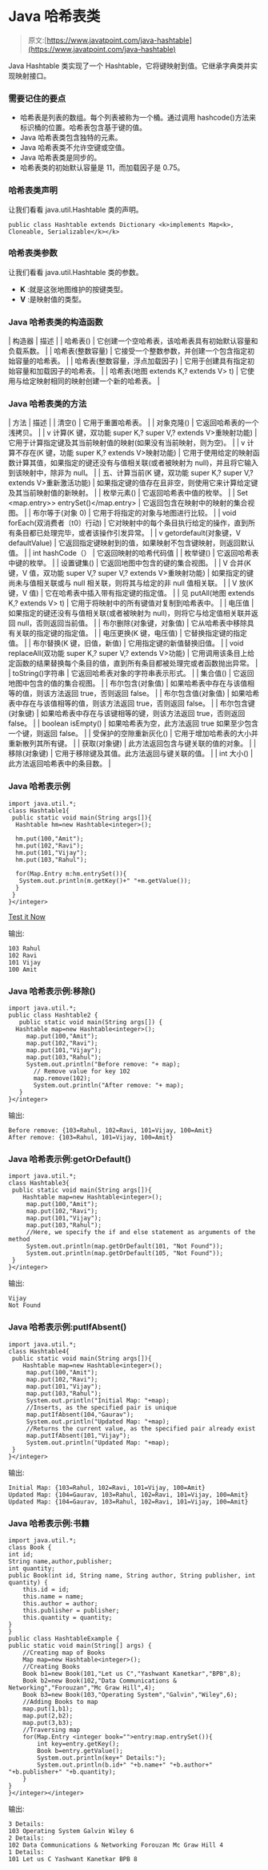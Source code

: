 # Java 哈希表类

> 原文:[https://www.javatpoint.com/java-hashtable](https://www.javatpoint.com/java-hashtable)

Java Hashtable 类实现了一个 Hashtable，它将键映射到值。它继承字典类并实现映射接口。

### 需要记住的要点

*   哈希表是列表的数组。每个列表被称为一个桶。通过调用 hashcode()方法来标识桶的位置。哈希表包含基于键的值。
*   Java 哈希表类包含独特的元素。
*   Java 哈希表类不允许空键或空值。
*   Java 哈希表类是同步的。
*   哈希表类的初始默认容量是 11，而加载因子是 0.75。

### 哈希表类声明

让我们看看 java.util.Hashtable 类的声明。

```
public class Hashtable extends Dictionary <k>implements Map<k>, Cloneable, Serializable</k></k> 
```

### 哈希表类参数

让我们看看 java.util.Hashtable 类的参数。

*   **K** :就是这张地图维护的按键类型。
*   **V** :是映射值的类型。

### Java 哈希表类的构造函数

| 构造器 | 描述 |
| 哈希表() | 它创建一个空哈希表，该哈希表具有初始默认容量和负载系数。 |
| 哈希表(整数容量) | 它接受一个整数参数，并创建一个包含指定初始容量的哈希表。 |
| 哈希表(整数容量，浮点加载因子) | 它用于创建具有指定初始容量和加载因子的哈希表。 |
| 哈希表(地图 extends K,? extends V> t) | 它使用与给定映射相同的映射创建一个新的哈希表。 |

### Java 哈希表类的方法

| 方法 | 描述 |
| 清空() | 它用于重置哈希表。 |
| 对象克隆() | 它返回哈希表的一个浅拷贝。 |
| v 计算(K 键，双功能 super K,? super V,? extends V>重映射功能) | 它用于计算指定键及其当前映射值的映射(如果没有当前映射，则为空)。 |
| v 计算不存在(K 键，功能 super K,? extends V>映射功能) | 它用于使用给定的映射函数计算其值，如果指定的键还没有与值相关联(或者被映射为 null)，并且将它输入到该映射中，除非为 null。 |
| 五、计算当前(K 键，双功能 super K,? super V,? extends V>重新激活功能) | 如果指定键的值存在且非空，则使用它来计算给定键及其当前映射值的新映射。 |
| 枚举<v>元素()</v> | 它返回哈希表中值的枚举。 |
| Set <map.entry>> entrySet()</map.entry> | 它返回包含在映射中的映射的集合视图。 |
| 布尔等于(对象 0) | 它用于将指定的对象与地图进行比较。 |
| void forEach(双消费者〔t0〕行动) | 它对映射中的每个条目执行给定的操作，直到所有条目都已处理完毕，或者该操作引发异常。 |
| v getordefault(对象键，V defaultValue) | 它返回指定键映射到的值，如果映射不包含键映射，则返回默认值。 |
| int hashCode（） | 它返回映射的哈希代码值 |
| 枚举<k>键()</k> | 它返回哈希表中键的枚举。 |
| 设置<k>键集()</k> | 它返回地图中包含的键的集合视图。 |
| V 合并(K 键，V 值，双功能 super V,? super V,? extends V>重映射功能) | 如果指定的键尚未与值相关联或与 null 相关联，则将其与给定的非 null 值相关联。 |
| V 放(K 键，V 值) | 它在哈希表中插入带有指定键的指定值。 |
| 见 putAll(地图 extends K,? extends V> t) | 它用于将映射中的所有键值对复制到哈希表中。 |
| 电压值 | 如果指定的键还没有与值相关联(或者被映射为 null)，则将它与给定值相关联并返回 null，否则返回当前值。 |
| 布尔删除(对象键，对象值) | 它从哈希表中移除具有关联的指定键的指定值。 |
| 电压更换(K 键，电压值) | 它替换指定键的指定值。 |
| 布尔替换(K 键，旧值，新值) | 它用指定键的新值替换旧值。 |
| void replaceAll(双功能 super K,? super V,? extends V>功能) | 它用调用该条目上给定函数的结果替换每个条目的值，直到所有条目都被处理完或者函数抛出异常。 |
| toString()字符串 | 它返回哈希表对象的字符串表示形式。 |
| 集合<v>值()</v> | 它返回地图中包含的值的集合视图。 |
| 布尔包含(对象值) | 如果哈希表中存在与该值相等的值，则该方法返回 true，否则返回 false。 |
| 布尔包含值(对象值) | 如果哈希表中存在与该值相等的值，则该方法返回 true，否则返回 false。 |
| 布尔包含键(对象键) | 如果哈希表中存在与该键相等的键，则该方法返回 true，否则返回 false。 |
| boolean isEmpty() | 如果哈希表为空，此方法返回 true 如果至少包含一个键，则返回 false。 |
| 受保护的空隙重新灰化() | 它用于增加哈希表的大小并重新散列其所有键。 |
| 获取(对象键) | 此方法返回包含与键关联的值的对象。 |
| 移除(对象键) | 它用于移除键及其值。此方法返回与键关联的值。 |
| int 大小() | 此方法返回哈希表中的条目数。 |

### Java 哈希表示例

```
import java.util.*;
class Hashtable1{
 public static void main(String args[]){
  Hashtable hm=new Hashtable<integer>();

  hm.put(100,"Amit");
  hm.put(102,"Ravi");
  hm.put(101,"Vijay");
  hm.put(103,"Rahul");

  for(Map.Entry m:hm.entrySet()){
   System.out.println(m.getKey()+" "+m.getValue());
  }
 }
}</integer> 
```

[Test it Now](https://www.javatpoint.com/opr/test.jsp?filename=TestCollection16)

输出:

```
103 Rahul
102 Ravi
101 Vijay
100 Amit

```

### Java 哈希表示例:移除()

```
import java.util.*;
public class Hashtable2 {
   public static void main(String args[]) {
  Hashtable map=new Hashtable<integer>();  	  
	 map.put(100,"Amit");  
	 map.put(102,"Ravi"); 
	 map.put(101,"Vijay");  
	 map.put(103,"Rahul");  
	 System.out.println("Before remove: "+ map);  
	   // Remove value for key 102
	   map.remove(102);
	   System.out.println("After remove: "+ map);
   }    
}</integer> 
```

输出:

```
Before remove: {103=Rahul, 102=Ravi, 101=Vijay, 100=Amit}
After remove: {103=Rahul, 101=Vijay, 100=Amit}

```

### Java 哈希表示例:getOrDefault()

```
import java.util.*;
class Hashtable3{
 public static void main(String args[]){
 	Hashtable map=new Hashtable<integer>();  	  
	 map.put(100,"Amit");  
	 map.put(102,"Ravi"); 
	 map.put(101,"Vijay");  
	 map.put(103,"Rahul");  
	 //Here, we specify the if and else statement as arguments of the method
	 System.out.println(map.getOrDefault(101, "Not Found"));
	 System.out.println(map.getOrDefault(105, "Not Found"));
 }
}</integer> 
```

输出:

```
Vijay
Not Found

```

### Java 哈希表示例:putIfAbsent()

```
import java.util.*;
class Hashtable4{
 public static void main(String args[]){
 	Hashtable map=new Hashtable<integer>();  	  
	 map.put(100,"Amit");  
	 map.put(102,"Ravi"); 
	 map.put(101,"Vijay");  
	 map.put(103,"Rahul");  
	 System.out.println("Initial Map: "+map);
	 //Inserts, as the specified pair is unique
	 map.putIfAbsent(104,"Gaurav");
	 System.out.println("Updated Map: "+map);
	 //Returns the current value, as the specified pair already exist
	 map.putIfAbsent(101,"Vijay");
	 System.out.println("Updated Map: "+map);
 }
}</integer> 
```

输出:

```
Initial Map: {103=Rahul, 102=Ravi, 101=Vijay, 100=Amit}
Updated Map: {104=Gaurav, 103=Rahul, 102=Ravi, 101=Vijay, 100=Amit}
Updated Map: {104=Gaurav, 103=Rahul, 102=Ravi, 101=Vijay, 100=Amit}

```

### Java 哈希表示例:书籍

```
import java.util.*;  
class Book {  
int id;  
String name,author,publisher;  
int quantity;  
public Book(int id, String name, String author, String publisher, int quantity) {  
    this.id = id;  
    this.name = name;  
    this.author = author;  
    this.publisher = publisher;  
    this.quantity = quantity;  
}  
}  
public class HashtableExample {  
public static void main(String[] args) {  
    //Creating map of Books  
    Map map=new Hashtable<integer>();  
    //Creating Books  
    Book b1=new Book(101,"Let us C","Yashwant Kanetkar","BPB",8);  
    Book b2=new Book(102,"Data Communications & Networking","Forouzan","Mc Graw Hill",4);  
    Book b3=new Book(103,"Operating System","Galvin","Wiley",6);  
    //Adding Books to map 
    map.put(1,b1);
    map.put(2,b2);
    map.put(3,b3);    
    //Traversing map
    for(Map.Entry <integer book="">entry:map.entrySet()){  
    	int key=entry.getKey();
    	Book b=entry.getValue();
        System.out.println(key+" Details:");
        System.out.println(b.id+" "+b.name+" "+b.author+" "+b.publisher+" "+b.quantity); 
    }  
}  
}</integer></integer> 
```

输出:

```
3 Details:
103 Operating System Galvin Wiley 6
2 Details:
102 Data Communications & Networking Forouzan Mc Graw Hill 4
1 Details:
101 Let us C Yashwant Kanetkar BPB 8

```